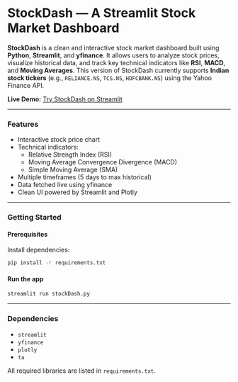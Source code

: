 # StockDash — A Streamlit Stock Market Dashboard

**StockDash** is a clean and interactive stock market dashboard built using **Python**, **Streamlit**, and **yfinance**. It allows users to analyze stock prices, visualize historical data, and track key technical indicators like **RSI**, **MACD**, and **Moving Averages**.
This version of StockDash currently supports **Indian stock tickers** (e.g., `RELIANCE.NS`, `TCS.NS`, `HDFCBANK.NS`) using the Yahoo Finance API.

**Live Demo:** [Try StockDash on Streamlit](https://stockdash-uonjnyuvlaya9u43vbks7z.streamlit.app/)

---

### Features

- Interactive stock price chart
- Technical indicators:
  - Relative Strength Index (RSI)
  - Moving Average Convergence Divergence (MACD)
  - Simple Moving Average (SMA)
- Multiple timeframes (5 days to max historical)
- Data fetched live using yfinance
- Clean UI powered by Streamlit and Plotly

---

### Getting Started

#### Prerequisites

Install dependencies:

```bash
pip install -r requirements.txt
```

#### Run the app

```bash
streamlit run stockDash.py
```

---

### Dependencies

- `streamlit`
- `yfinance`
- `plotly`
- `ta`

All required libraries are listed in `requirements.txt`.
